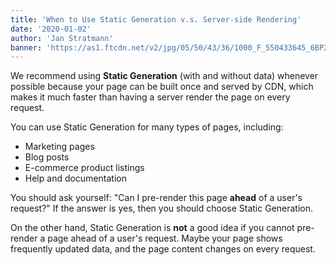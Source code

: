 ```yaml
---
title: 'When to Use Static Generation v.s. Server-side Rendering'
date: '2020-01-02'
author: 'Jan Stratmann'
banner: 'https://as1.ftcdn.net/v2/jpg/05/50/43/36/1000_F_550433645_6BP2MjIROmdSnxDTIqCQ17codgvqCKEY.jpg'
---
```


We recommend using **Static Generation** (with and without data) whenever possible because your page can be built once and served by CDN, which makes it much faster than having a server render the page on every request.

You can use Static Generation for many types of pages, including:

- Marketing pages
- Blog posts
- E-commerce product listings
- Help and documentation

You should ask yourself: "Can I pre-render this page **ahead** of a user's request?" If the answer is yes, then you should choose Static Generation.

On the other hand, Static Generation is **not** a good idea if you cannot pre-render a page ahead of a user's request. Maybe your page shows frequently updated data, and the page content changes on every request.
